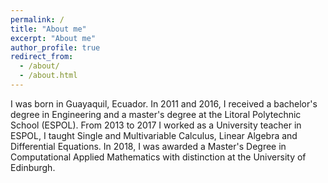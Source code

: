 ```yaml
---
permalink: /
title: "About me"
excerpt: "About me"
author_profile: true
redirect_from: 
  - /about/
  - /about.html
---
```


I was born in Guayaquil, Ecuador. In 2011 and 2016, I received a bachelor's degree in Engineering and a master's degree at the Litoral Polytechnic School (ESPOL). From 2013 to 2017 I worked as a University teacher in ESPOL, I taught Single and Multivariable Calculus, Linear Algebra and Differential Equations. In 2018, I was awarded a Master's Degree in Computational Applied Mathematics with distinction at the University of Edinburgh.
